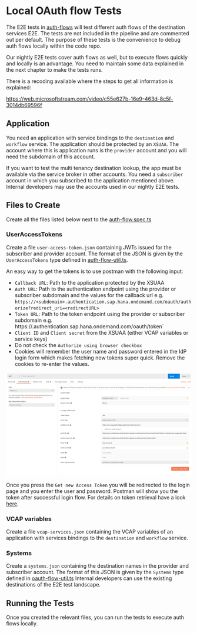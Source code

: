 # Local OAuth flow Tests

The E2E tests in [auth-flows](../../test-packages/integration-tests/test/auth-flows) will test different auth flows of the destination services E2E.
The tests are not included in the pipeline and are commented out per default.
The purpose of these tests is the convenience to debug auth flows locally within the code repo.

Our nightly E2E tests cover auth flows as well, but to execute flows quickly and locally is an advantage.
You need to maintain some data explained in the next chapter to make the tests runs.

There is a recoding available where the steps to get all information is explained:

https://web.microsoftstream.com/video/c55e627b-16e9-463d-8c5f-3014db69596f

## Application

You need an application with service bindings to the `destination` and `workflow` service.
The application should be protected by an `XSUAA`.
The account where this is application runs is the `provider` account and you will need the subdomain of this account.

If you want to test the multi tenancy destination lookup, the app must be available via the service broker in other accounts.
You need a `subscriber` account in which you subscribed to the application mentioned above.
Internal developers may use the accounts used in our nightly E2E tests.

## Files to Create

Create all the files listed below next to the [auth-flow.spec.ts](../../test-packages/integration-tests/test/auth-flows/auth-flow.spec.ts)

### UserAccessTokens

Create a file `user-access-token.json` containing JWTs issued for the subscriber and provider account.
The format of the JSON is given by the `UserAccessTokens` type defined in [auth-flow-util.ts](../../test-packages/integration-tests/test/auth-flows/auth-flow-util.ts).

An easy way to get the tokens is to use postman with the following input:

- `Callback URL`: Path to the application protected by the XSUAA
- `Auth URL`: Path to the authentication endpoint using the provider or subscriber subdomain and the values for the callback url e.g. `https://<subdomain>.authentication.sap.hana.ondemand.com/oauth/authorize?redirect_uri=<redirectURL>`
- `Token URL`: Path to the token endpoint using the provider or subscriber subdomain e.g. https://<subdomain>.authentication.sap.hana.ondemand.com/oauth/token`
- `Client ID` and `Client secret` from the XSUAA (either VCAP variables or service keys)
- Do not check the `Authorize using browser checkbox`
- Cookies will remember the user name and password entered in the IdP login form which makes fetching new tokens super quick.
  Remove the cookies to re-enter the values.

![](../img/postman-oauth-token.png)

Once you press the `Get new Access Token` you will be redirected to the login page and you enter the user and password.
Postman will show you the token after successful login flow.
For details on token retrieval have a look [here](https://sap.github.io/cloud-sdk/docs/java/guides/cloud-foundry-xsuaa-service/#scp-cf-xsuaa-key-use-cases).

### VCAP variables

Create a file `vcap-services.json` containing the VCAP variables of an application with services bindings to the `destination` and `workflow` service.

### Systems

Create a `systems.json` containing the destination names in the provider and subscriber account.
The format of this JSON is given by the `Systems` type defined in [oauth-flow-util.ts](../../test-packages/integration-tests/test/auth-flows/auth-flow-util.ts)
Internal developers can use the existing destinations of the E2E test landscape.

## Running the Tests

Once you created the relevant files, you can run the tests to execute auth flows locally.
